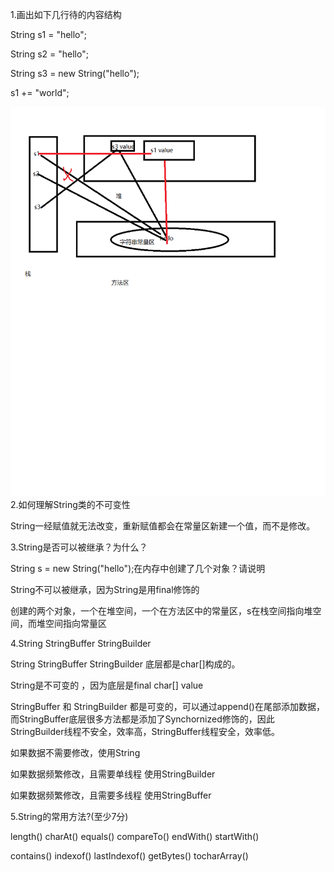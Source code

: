 1.画出如下几行待的内容结构

String s1 = "hello";

String s2 = "hello";

String s3 = new String("hello");

s1 += "world";

![](String.bmp)2.如何理解String类的不可变性

String一经赋值就无法改变，重新赋值都会在常量区新建一个值，而不是修改。



3.String是否可以被继承？为什么？

String s =  new String("hello");在内存中创建了几个对象？请说明

String不可以被继承，因为String是用final修饰的

创建的两个对象，一个在堆空间，一个在方法区中的常量区，s在栈空间指向堆空间，而堆空间指向常量区



4.String StringBuffer StringBuilder

String StringBuffer StringBuilder 底层都是char[]构成的。

String是不可变的 ，因为底层是final char[] value

StringBuffer 和 StringBuilder 都是可变的，可以通过append()在尾部添加数据，而StringBuffer底层很多方法都是添加了Synchornized修饰的，因此StringBuilder线程不安全，效率高，StringBuffer线程安全，效率低。

如果数据不需要修改，使用String

如果数据频繁修改，且需要单线程 使用StringBuilder

如果数据频繁修改，且需要多线程 使用StringBuffer



5.String的常用方法?(至少7分)

 length() charAt() equals() compareTo() endWith() startWith()

contains() indexof() lastIndexof() getBytes() tocharArray()

